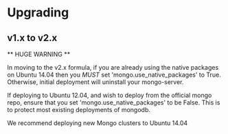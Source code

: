 Upgrading
=========

v1.x to v2.x
------------

** HUGE WARNING **

In moving to the v2.x formula, if you are already using the native packages on Ubuntu 14.04
then you *MUST* set 'mongo.use_native_packages' to True. Otherwise, initial deployment will
uninstall your mongo-server.

If deploying to Ubuntu 12.04, and wish to deploy from the official mongo repo, ensure that
you set 'mongo.use_native_packages' to be False. This is to protect most existing deployments
of mongodb.

We recommend deploying new Mongo clusters to Ubuntu 14.04

